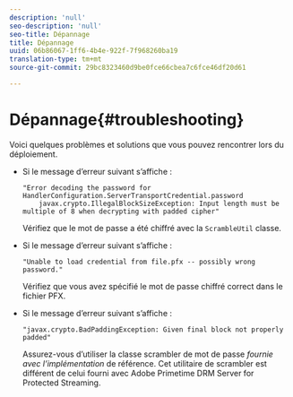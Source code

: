 ```yaml
---
description: 'null'
seo-description: 'null'
seo-title: Dépannage
title: Dépannage
uuid: 06b86067-1ff6-4b4e-922f-7f968260ba19
translation-type: tm+mt
source-git-commit: 29bc8323460d9be0fce66cbea7c6fce46df20d61

---
```



# Dépannage{#troubleshooting}

Voici quelques problèmes et solutions que vous pouvez rencontrer lors du déploiement.

* Si le message d’erreur suivant s’affiche :

   ```
   "Error decoding the password for HandlerConfiguration.ServerTransportCredential.password  
       javax.crypto.IllegalBlockSizeException: Input length must be multiple of 8 when decrypting with padded cipher"
   ```

   Vérifiez que le mot de passe a été chiffré avec la `ScrambleUtil` classe.

* Si le message d’erreur suivant s’affiche :

   ```
   "Unable to load credential from file.pfx -- possibly wrong password."
   ```

   Vérifiez que vous avez spécifié le mot de passe chiffré correct dans le fichier PFX.

* Si le message d’erreur suivant s’affiche :

   ```
   "javax.crypto.BadPaddingException: Given final block not properly padded"
   ```

   Assurez-vous d’utiliser la classe scrambler de mot de passe *fournie avec l’implémentation* de référence. Cet utilitaire de scrambler est différent de celui fourni avec Adobe Primetime DRM Server for Protected Streaming.

